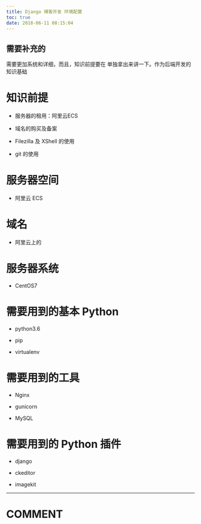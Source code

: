 ```yaml
---
title: Django 博客开发 环境配置
toc: true
date: 2018-06-11 08:15:04
---
```


## 需要补充的

 需要更加系统和详细，而且，知识前提要在 单独拿出来讲一下。作为后端开发的知识基础





# 知识前提






  * 服务器的租用：阿里云ECS


  * 域名的购买及备案


  * Filezilla 及 XShell 的使用


  * git 的使用




# 服务器空间






  * 阿里云 ECS




# 域名






  * 阿里云上的




# 服务器系统






  * CentOS7





#




# 需要用到的基本 Python






  * python3.6


  * pip


  * virtualenv




# 需要用到的工具






  * Nginx


  * gunicorn


  * MySQL




# 需要用到的 Python 插件






  * django


  * ckeditor


  * imagekit




























* * *





# COMMENT

